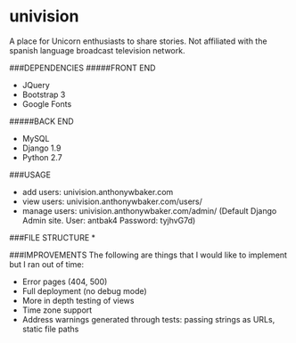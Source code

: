 # univision
A place for Unicorn enthusiasts to share stories. Not affiliated with the spanish language broadcast television network.

###DEPENDENCIES
#####FRONT END
* JQuery
* Bootstrap 3
* Google Fonts

#####BACK END
* MySQL
* Django 1.9
* Python 2.7

###USAGE
* add users: univision.anthonywbaker.com
* view users: univision.anthonywbaker.com/users/
* manage users: univision.anthonywbaker.com/admin/  (Default Django Admin site. User: antbak4 Password: tyjhvG7d)

###FILE STRUCTURE
* 

###IMPROVEMENTS
The following are things that I would like to implement but I ran out of time:
* Error pages (404, 500)
* Full deployment (no debug mode)
* More in depth testing of views
* Time zone support
* Address warnings generated through tests: passing strings as URLs, static file paths
